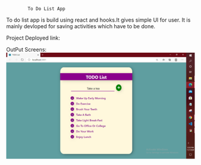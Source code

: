             To Do List App
To do list app is build using react and hooks.It gives simple UI for user.
It is mainly devloped for saving activities which have to be done.

Project Deployed link:

OutPut Screens:
![](Output/todolist.png)
